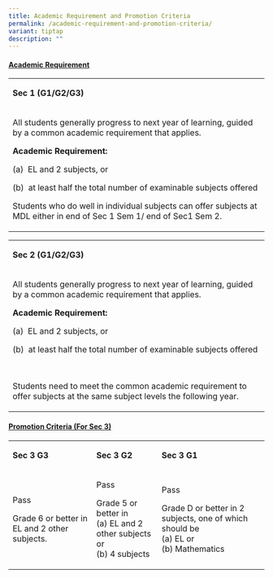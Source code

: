 ```yaml
---
title: Academic Requirement and Promotion Criteria
permalink: /academic-requirement-and-promotion-criteria/
variant: tiptap
description: ""
---
```

<h4><strong><u>Academic Requirement</u></strong></h4>
<p></p>
<table style="minWidth: 25px">
<colgroup>
<col>
</colgroup>
<tbody>
<tr>
<td rowspan="1" colspan="1">
<p><strong>Sec 1 (G1/G2/G3)</strong>
</p>
</td>
</tr>
<tr>
<td rowspan="1" colspan="1">
<p>All students generally progress to next year of learning, guided by a
common academic requirement that applies.</p>
<p><strong>Academic Requirement:</strong>
</p>
<p>(a)&nbsp; EL and 2 subjects, or</p>
<p>(b)&nbsp; at least half the total number of examinable subjects offered</p>
<p></p>
<p>Students who do well in&nbsp;individual subjects can offer subjects at
MDL either in end of Sec 1 Sem 1/ end of Sec1 Sem 2.</p>
</td>
</tr>
</tbody>
</table>
<p></p>
<table style="minWidth: 25px">
<colgroup>
<col>
</colgroup>
<tbody>
<tr>
<td rowspan="1" colspan="1">
<p><strong>Sec 2 (G1/G2/G3)</strong>
</p>
</td>
</tr>
<tr>
<td rowspan="1" colspan="1">
<p>All students generally progress to next year of learning, guided by a
common academic requirement that applies.</p>
<p><strong>Academic Requirement:</strong>
</p>
<p>(a)&nbsp; EL and 2 subjects, or</p>
<p>(b)&nbsp; at least half the total number of examinable subjects offered</p>
<p><strong>&nbsp;</strong>
</p>
<p>Students need to meet the common academic requirement to offer subjects
at&nbsp;the same subject levels the following year.</p>
</td>
</tr>
</tbody>
</table>
<h4><strong><u>Promotion Criteria (For Sec 3)</u></strong></h4>
<table style="minWidth: 75px">
<colgroup>
<col>
<col>
<col>
</colgroup>
<tbody>
<tr>
<td rowspan="1" colspan="1">
<p><strong>Sec 3 G3</strong>
</p>
</td>
<td rowspan="1" colspan="1">
<p><strong>Sec 3 G2</strong>
</p>
</td>
<td rowspan="1" colspan="1">
<p><strong>Sec 3 G1</strong>
</p>
</td>
</tr>
<tr>
<td rowspan="1" colspan="1">
<p>Pass</p>
<p>Grade 6 or better in EL and 2 other subjects.</p>
</td>
<td rowspan="1" colspan="1">
<p>Pass</p>
<p>Grade 5 or better in
<br>(a) EL and 2 other subjects or
<br>(b) 4 subjects</p>
</td>
<td rowspan="1" colspan="1">
<p>Pass</p>
<p>Grade D or better in 2 subjects, one of which should be
<br>(a) EL or
<br>(b) Mathematics</p>
</td>
</tr>
</tbody>
</table>
<p></p>
<p></p>